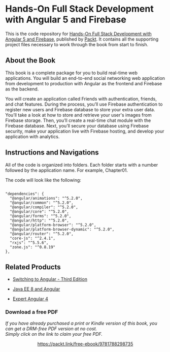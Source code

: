 # Hands-On Full Stack Development with Angular 5 and Firebase

This is the code repository for [Hands-On Full Stack Development with Angular 5 and Firebase](https://www.packtpub.com/application-development/hands-full-stack-development-angular-5-and-firebase?utm_source=GitHub&utm_medium=repo&utm_campaign=9781788298735), published by [Packt](https://www.packtpub.com). It contains all the supporting project files necessary to work through the book from start to finish.

## About the Book

This book is a complete package for you to build real-time web applications. You will build an end-to-end social networking web application from development to production with Angular as the frontend and Firebase as the backend.

You will create an application called Friends with authentication, friends, and chat features. During the process, you’ll use Firebase authentication to register new users and Firebase database to store your extra user data. You’ll take a look at how to store and retrieve your user's images from Firebase storage. Then, you’ll create a real-time chat module with the Firebase database. Next, you’ll secure your database using Firebase security, make your application live with Firebase hosting, and develop your application with analytics.

## Instructions and Navigations
All of the code is organized into folders. Each folder starts with a number followed by the application name. For example, Chapter01.



The code will look like the following:
```

"dependencies": {
  "@angular/animations": "^5.2.0",
  "@angular/common": "^5.2.0",
  "@angular/compiler": "^5.2.0",
  "@angular/core": "^5.2.0",
  "@angular/forms": "^5.2.0",
  "@angular/http": "^5.2.0",
  "@angular/platform-browser": "^5.2.0",
  "@angular/platform-browser-dynamic": "^5.2.0",
  "@angular/router": "^5.2.0",
  "core-js": "^2.4.1",
  "rxjs": "^5.5.6",
  "zone.js": "^0.8.19"
},

```

## Related Products
* [Switching to Angular - Third Edition](https://www.packtpub.com/web-development/switching-angular-third-edition?utm_source=GitHub&utm_medium=repo&utm_campaign=9781788620703)

* [Java EE 8 and Angular](https://www.packtpub.com/application-development/java-ee-8-and-angular?utm_source=GitHub&utm_medium=repo&utm_campaign=9781788291200)

* [Expert Angular 4](https://www.packtpub.com/web-development/expert-angular?utm_source=GitHub&utm_medium=repo&utm_campaign=9781785880230)







### Download a free PDF

 <i>If you have already purchased a print or Kindle version of this book, you can get a DRM-free PDF version at no cost.<br>Simply click on the link to claim your free PDF.</i>
<p align="center"> <a href="https://packt.link/free-ebook/9781788298735">https://packt.link/free-ebook/9781788298735 </a> </p>